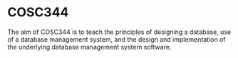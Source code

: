 # COSC344
The aim of COSC344 is to teach the principles of designing a database, use of a database management system, and the design and implementation of the underlying database management system software.
